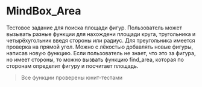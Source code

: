 # MindBox_Area
Тестовое задание для поиска площади фигур. Пользователь может вызывать разные функции для нахождени площади круга, тругольника и четырёхугольник введя стороны или радиус. Для треугольника имеется проверка на прямой угол. Можно с лёкостью добавлять новые фигуры, написав новую функцию. Если пользователь не знает, что это за фигура, но имеет стороны, то можно вызвать функцию find_area, которая по сторонам определит фигуру и посчитает площадь.
>Все функции проверены юнит-тестами 
